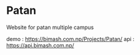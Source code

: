 # Patan

Website for patan multiple campus

demo : https://bimash.com.np/Projects/Patan/
api : https://api.bimash.com.np/
